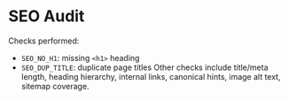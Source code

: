 # SEO Audit

Checks performed:
- `SEO_NO_H1`: missing `<h1>` heading
- `SEO_DUP_TITLE`: duplicate page titles
Other checks include title/meta length, heading hierarchy, internal links, canonical hints, image alt text, sitemap coverage.
